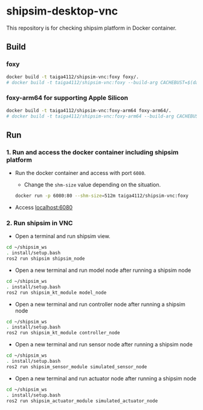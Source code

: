 # shipsim-desktop-vnc

This repository is for checking shipsim platform in Docker container.

## Build

### foxy

```sh
docker build -t taiga4112/shipsim-vnc:foxy foxy/.
# docker build -t taiga4112/shipsim-vnc:foxy --build-arg CACHEBUST=$(date +%s) foxy/.
```

### foxy-arm64 for supporting Apple Silicon

```sh
docker build -t taiga4112/shipsim-vnc:foxy-arm64 foxy-arm64/.
# docker build -t taiga4112/shipsim-vnc:foxy-arm64 --build-arg CACHEBUST=$(date +%s) foxy-arm64/.
```

## Run

### 1. Run and access the docker container including shipsim platform

- Run the docker container and access with port `6080`.
  - Change the `shm-size` value depending on the situation.

  ```sh
  docker run -p 6080:80 --shm-size=512m taiga4112/shipsim-vnc:foxy
  ```

- Access [localhost:6080](http://127.0.0.1:6080/)

### 2. Run shipsim in VNC

- Open a terminal and run shipsim view.

```sh
cd ~/shipsim_ws
. install/setup.bash
ros2 run shipsim shipsim_node
```

- Open a new terminal and run model node after running a shipsim node

```sh
cd ~/shipsim_ws
. install/setup.bash
ros2 run shipsim_kt_module model_node
```

- Open a new terminal and run controller node after running a shipsim node

```sh
cd ~/shipsim_ws
. install/setup.bash
ros2 run shipsim_kt_module controller_node
```

- Open a new terminal and run sensor node after running a shipsim node

```sh
cd ~/shipsim_ws
. install/setup.bash
ros2 run shipsim_sensor_module simulated_sensor_node
```

- Open a new terminal and run actuator node after running a shipsim node

```sh
cd ~/shipsim_ws
. install/setup.bash
ros2 run shipsim_actuator_module simulated_actuator_node
```
